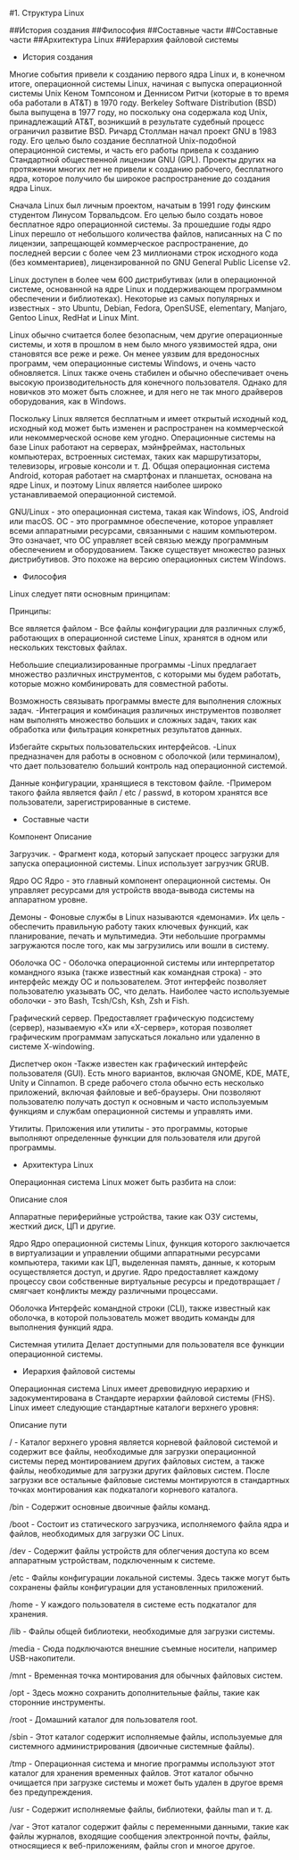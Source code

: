 #1. Структура Linux

##История создания
##Философия
##Составные части
##Составные части
##Архитектура Linux
##Иерархия файловой системы


- История создания

Многие события привели к созданию первого ядра Linux и, в конечном итоге, операционной системы Linux, начиная с выпуска операционной системы Unix Кеном Томпсоном и Деннисом Ритчи (которые в то время оба работали в AT&T) в 1970 году. Berkeley Software Distribution (BSD) была выпущена в 1977 году, но поскольку она содержала код Unix, принадлежащий AT&T, возникший в результате судебный процесс ограничил развитие BSD. Ричард Столлман начал проект GNU в 1983 году. Его целью было создание бесплатной Unix-подобной операционной системы, и часть его работы привела к созданию Стандартной общественной лицензии GNU (GPL). Проекты других на протяжении многих лет не привели к созданию рабочего, бесплатного ядра, которое получило бы широкое распространение до создания ядра Linux.

Сначала Linux был личным проектом, начатым в 1991 году финским студентом Линусом Торвальдсом. Его целью было создать новое бесплатное ядро операционной системы. За прошедшие годы ядро Linux перешло от небольшого количества файлов, написанных на C по лицензии, запрещающей коммерческое распространение, до последней версии с более чем 23 миллионами строк исходного кода (без комментариев), лицензированной по GNU General Public License v2.

Linux доступен в более чем 600 дистрибутивах (или в операционной системе, основанной на ядре Linux и поддерживающем программном обеспечении и библиотеках). Некоторые из самых популярных и известных - это Ubuntu, Debian, Fedora, OpenSUSE, elementary, Manjaro, Gentoo Linux, RedHat и Linux Mint.

Linux обычно считается более безопасным, чем другие операционные системы, и хотя в прошлом в нем было много уязвимостей ядра, они становятся все реже и реже. Он менее уязвим для вредоносных программ, чем операционные системы Windows, и очень часто обновляется. Linux также очень стабилен и обычно обеспечивает очень высокую производительность для конечного пользователя. Однако для новичков это может быть сложнее, и для него не так много драйверов оборудования, как в Windows.

Поскольку Linux является бесплатным и имеет открытый исходный код, исходный код может быть изменен и распространен на коммерческой или некоммерческой основе кем угодно. Операционные системы на базе Linux работают на серверах, мэйнфреймах, настольных компьютерах, встроенных системах, таких как маршрутизаторы, телевизоры, игровые консоли и т. Д. Общая операционная система Android, которая работает на смартфонах и планшетах, основана на ядре Linux, и поэтому Linux является наиболее широко устанавливаемой операционной системой.

GNU/Linux - это операционная система, такая как Windows, iOS, Android или macOS. ОС - это программное обеспечение, которое управляет всеми аппаратными ресурсами, связанными с нашим компьютером. Это означает, что ОС управляет всей связью между программным обеспечением и оборудованием. Также существует множество разных дистрибутивов. Это похоже на версию операционных систем Windows.


- Философия

Linux следует пяти основным принципам:

Принципы:

Все является файлом - Все файлы конфигурации для различных служб, работающих в операционной системе Linux, хранятся в одном или нескольких текстовых файлах.

Небольшие специализированные программы -Linux предлагает множество различных инструментов, с которыми мы будем работать, которые можно комбинировать для совместной работы.

Возможность связывать программы вместе для выполнения сложных задач. -Интеграция и комбинация различных инструментов позволяет нам выполнять множество больших и сложных задач, таких как обработка или фильтрация конкретных результатов данных.

Избегайте скрытых пользовательских интерфейсов. -Linux предназначен для работы в основном с оболочкой (или терминалом), что дает пользователю больший контроль над операционной системой.

Данные конфигурации, хранящиеся в текстовом файле. -Примером такого файла является файл / etc / passwd, в котором хранятся все пользователи, зарегистрированные в системе.


- Составные части

Компонент Описание

Загрузчик. - Фрагмент кода, который запускает процесс загрузки для запуска операционной системы. Linux использует загрузчик GRUB.

Ядро ОС Ядро - это главный компонент операционной системы. Он управляет ресурсами для устройств ввода-вывода системы на аппаратном уровне.

Демоны - Фоновые службы в Linux называются «демонами». Их цель - обеспечить правильную работу таких ключевых функций, как планирование, печать и мультимедиа. Эти небольшие программы загружаются после того, как мы загрузились или вошли в систему.

Оболочка ОС - Оболочка операционной системы или интерпретатор командного языка (также известный как командная строка) - это интерфейс между ОС и пользователем. Этот интерфейс позволяет пользователю указывать ОС, что делать. Наиболее часто используемые оболочки - это Bash, Tcsh/Csh, Ksh, Zsh и Fish.

Графический сервер. Предоставляет графическую подсистему (сервер), называемую «X» или «X-сервер», которая позволяет графическим программам запускаться локально или удаленно в системе X-windowing.

Диспетчер окон -Также известен как графический интерфейс пользователя (GUI). Есть много вариантов, включая GNOME, KDE, MATE, Unity и Cinnamon. В среде рабочего стола обычно есть несколько приложений, включая файловые и веб-браузеры. Они позволяют пользователю получать доступ к основным и часто используемым функциям и службам операционной системы и управлять ими.

Утилиты. Приложения или утилиты - это программы, которые выполняют определенные функции для пользователя или другой программы.


- Архитектура Linux

Операционная система Linux может быть разбита на слои:

Описание слоя

Аппаратные периферийные устройства, такие как ОЗУ системы, жесткий диск, ЦП и другие.

Ядро Ядро операционной системы Linux, функция которого заключается в виртуализации и управлении общими аппаратными ресурсами компьютера, такими как ЦП, выделенная память, данные, к которым осуществляется доступ, и другие. Ядро предоставляет каждому процессу свои собственные виртуальные ресурсы и предотвращает / смягчает конфликты между различными процессами.

Оболочка Интерфейс командной строки (CLI), также известный как оболочка, в которой пользователь может вводить команды для выполнения функций ядра.

Системная утилита Делает доступными для пользователя все функции операционной системы.


- Иерархия файловой системы

Операционная система Linux имеет древовидную иерархию и задокументирована в Стандарте иерархии файловой системы (FHS). Linux имеет следующие стандартные каталоги верхнего уровня:

Описание пути

/ - Каталог верхнего уровня является корневой файловой системой и содержит все файлы, необходимые для загрузки операционной системы перед монтированием других файловых систем, а также файлы, необходимые для загрузки других файловых систем. После загрузки все остальные файловые системы монтируются в стандартных точках монтирования как подкаталоги корневого каталога.

/bin - Содержит основные двоичные файлы команд.

/boot - Состоит из статического загрузчика, исполняемого файла ядра и файлов, необходимых для загрузки ОС Linux.

/dev - Содержит файлы устройств для облегчения доступа ко всем аппаратным устройствам, подключенным к системе.

/etc - Файлы конфигурации локальной системы. Здесь также могут быть сохранены файлы конфигурации для установленных приложений.

/home - У каждого пользователя в системе есть подкаталог для хранения.

/lib - Файлы общей библиотеки, необходимые для загрузки системы.

/media - Сюда подключаются внешние съемные носители, например USB-накопители.

/mnt - Временная точка монтирования для обычных файловых систем.

/opt - Здесь можно сохранить дополнительные файлы, такие как сторонние инструменты.

/root - Домашний каталог для пользователя root.

/sbin - Этот каталог содержит исполняемые файлы, используемые для системного администрирования (двоичные системные файлы).

/tmp - Операционная система и многие программы используют этот каталог для хранения временных файлов. Этот каталог обычно очищается при загрузке системы и может быть удален в другое время без предупреждения.

/usr - Содержит исполняемые файлы, библиотеки, файлы man и т. д.

/var - Этот каталог содержит файлы с переменными данными, такие как файлы журналов, входящие сообщения электронной почты, файлы, относящиеся к веб-приложениям, файлы cron и многое другое.
